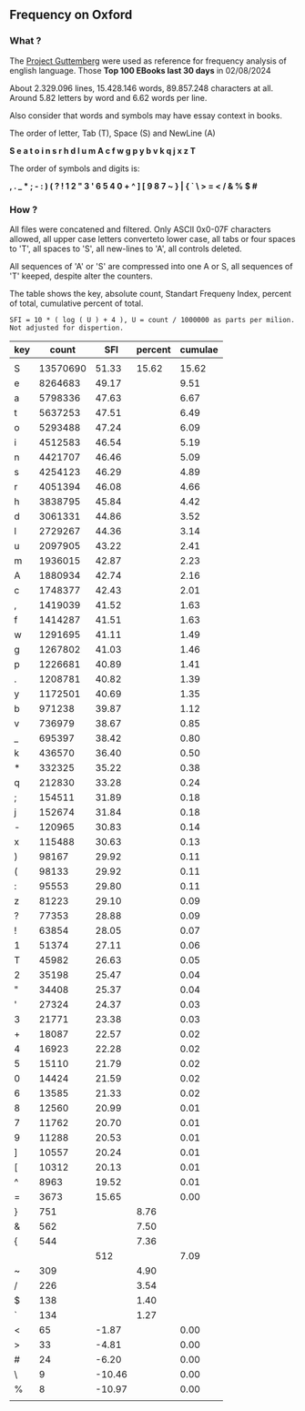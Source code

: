 ## Frequency on Oxford

### What ?

The [Project Guttemberg](https://www.gutenberg.org/browse/scores/top) were used as reference for frequency analysis of english language. Those __Top 100 EBooks last 30 days__ in 02/08/2024 

About 2.329.096 lines, 15.428.146 words, 89.857.248 characters at all. Around 5.82 letters by word and 6.62 words per line.

Also consider that words and symbols may have essay context in books.

The order of letter, Tab (T), Space (S) and NewLine (A)

**S e a t o i n s r h d l u m A c f w g p y b v k q j x z T**

The order of symbols and digits is:

**, . _ * ; - : ) ( ? ! 1 2 " 3 ' 6 5 4 0 + ^ ] [ 9 8 7 ~ } | { ` \ > = < / & % $ #**

### How ?

All files were concatened and filtered. Only ASCII 0x0-07F characters allowed, all upper case letters converteto lower case, all tabs or four spaces to 'T', all spaces to 'S', all new-lines to 'A', all controls deleted. 

All sequences of 'A' or 'S' are compressed into one A or S, all sequences of 'T' keeped, despite alter the counters.

The table shows the key, absolute count, Standart Frequeny Index, percent of total, cumulative percent of total. 

    SFI = 10 * ( log ( U ) + 4 ), U = count / 1000000 as parts per milion. Not adjusted for dispertion.

| key | count | SFI | percent | cumulae |
| --- | --- | --- | --- | --- |
| | | | |
| S | 13570690 | 51.33 | 15.62 | 15.62 |
| e | 8264683 | 49.17 |  | 9.51 | 25.13 |
| a | 5798336 | 47.63 |  | 6.67 | 31.80 |
| t | 5637253 | 47.51 |  | 6.49 | 38.29 |
| o | 5293488 | 47.24 |  | 6.09 | 44.38 |
| i | 4512583 | 46.54 |  | 5.19 | 49.57 |
| n | 4421707 | 46.46 |  | 5.09 | 54.66 |
| s | 4254123 | 46.29 |  | 4.89 | 59.55 |
| r | 4051394 | 46.08 |  | 4.66 | 64.21 |
| h | 3838795 | 45.84 |  | 4.42 | 68.63 |
| d | 3061331 | 44.86 |  | 3.52 | 72.15 |
| l | 2729267 | 44.36 |  | 3.14 | 75.29 |
| u | 2097905 | 43.22 |  | 2.41 | 77.70 |
| m | 1936015 | 42.87 |  | 2.23 | 79.93 |
| A | 1880934 | 42.74 |  | 2.16 | 82.09 |
| c | 1748377 | 42.43 |  | 2.01 | 84.10 |
| , | 1419039 | 41.52 |  | 1.63 | 85.73 |
| f | 1414287 | 41.51 |  | 1.63 | 87.36 |
| w | 1291695 | 41.11 |  | 1.49 | 88.85 |
| g | 1267802 | 41.03 |  | 1.46 | 90.31 |
| p | 1226681 | 40.89 |  | 1.41 | 91.72 |
| . | 1208781 | 40.82 |  | 1.39 | 93.11 |
| y | 1172501 | 40.69 |  | 1.35 | 94.46 |
| b | 971238 | 39.87 |  | 1.12 | 95.58 |
| v | 736979 | 38.67 |  | 0.85 | 96.43 |
| _ | 695397 | 38.42 |  | 0.80 | 97.23 |
| k | 436570 | 36.40 |  | 0.50 | 97.73 |
| * | 332325 | 35.22 |  | 0.38 | 98.11 |
| q | 212830 | 33.28 |  | 0.24 | 98.35 |
| ; | 154511 | 31.89 |  | 0.18 | 98.53 |
| j | 152674 | 31.84 |  | 0.18 | 98.71 |
| - | 120965 | 30.83 |  | 0.14 | 98.85 |
| x | 115488 | 30.63 |  | 0.13 | 98.98 |
| ) | 98167 | 29.92 |  | 0.11 | 99.09 |
| ( | 98133 | 29.92 |  | 0.11 | 99.20 |
| : | 95553 | 29.80 |  | 0.11 | 99.31 |
| z | 81223 | 29.10 |  | 0.09 | 99.40 |
| ? | 77353 | 28.88 |  | 0.09 | 99.49 |
| ! | 63854 | 28.05 |  | 0.07 | 99.56 |
| 1 | 51374 | 27.11 |  | 0.06 | 99.62 |
| T | 45982 | 26.63 |  | 0.05 | 99.67 |
| 2 | 35198 | 25.47 |  | 0.04 | 99.71 |
| " | 34408 | 25.37 |  | 0.04 | 99.75 |
| ' | 27324 | 24.37 |  | 0.03 | 99.78 |
| 3 | 21771 | 23.38 |  | 0.03 | 99.81 |
| + | 18087 | 22.57 |  | 0.02 | 99.83 |
| 4 | 16923 | 22.28 |  | 0.02 | 99.85 |
| 5 | 15110 | 21.79 |  | 0.02 | 99.87 |
| 0 | 14424 | 21.59 |  | 0.02 | 99.89 |
| 6 | 13585 | 21.33 |  | 0.02 | 99.91 |
| 8 | 12560 | 20.99 |  | 0.01 | 99.92 |
| 7 | 11762 | 20.70 |  | 0.01 | 99.93 |
| 9 | 11288 | 20.53 |  | 0.01 | 99.94 |
| ] | 10557 | 20.24 |  | 0.01 | 99.95 |
| [ | 10312 | 20.13 |  | 0.01 | 99.96 |
| ^ | 8963 | 19.52 |  | 0.01 | 99.97 |
| = | 3673 | 15.65 |  | 0.00 | 99.97 |
| } | 751 |  | 8.76 |  | 0.00 | 99.97 |
| & | 562 |  | 7.50 |  | 0.00 | 99.97 |
| { | 544 |  | 7.36 |  | 0.00 | 99.97 |
| | | 512 |  | 7.09 |  | 0.00 | 99.97 |
| ~ | 309 |  | 4.90 |  | 0.00 | 99.97 |
| / | 226 |  | 3.54 |  | 0.00 | 99.97 |
| $ | 138 |  | 1.40 |  | 0.00 | 99.97 |
| ` | 134 |  | 1.27 |  | 0.00 | 99.97 |
| < | 65 | -1.87 |  | 0.00 | 99.97 |
| > | 33 | -4.81 |  | 0.00 | 99.97 |
| # | 24 | -6.20 |  | 0.00 | 99.97 |
| \ | 9 | -10.46 |  | 0.00 | 99.97 |
| % | 8 | -10.97 |  | 0.00 | 99.97 |
| | | | |

